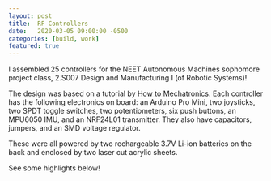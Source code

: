 ```yaml
---
layout: post
title:  RF Controllers
date:   2020-03-05 09:00:00 -0500
categories: [build, work]
featured: true
---
```


I assembled 25 controllers for the NEET Autonomous Machines sophomore project class, 2.S007 Design and Manufacturing I (of Robotic Systems)!

The design was based on a tutorial by [How to Mechatronics](https://howtomechatronics.com/projects/diy-arduino-rc-transmitter/). Each controller has the following electronics on board: an Arduino Pro Mini, two joysticks, two SPDT toggle switches, two potentiometers, six push buttons, an MPU6050 IMU, and an NRF24L01 transmitter. They also have capacitors, jumpers, and an SMD voltage regulator.

These were all powered by two rechargeable 3.7V Li-ion batteries on the back and enclosed by two laser cut acrylic sheets.

See some highlights below!